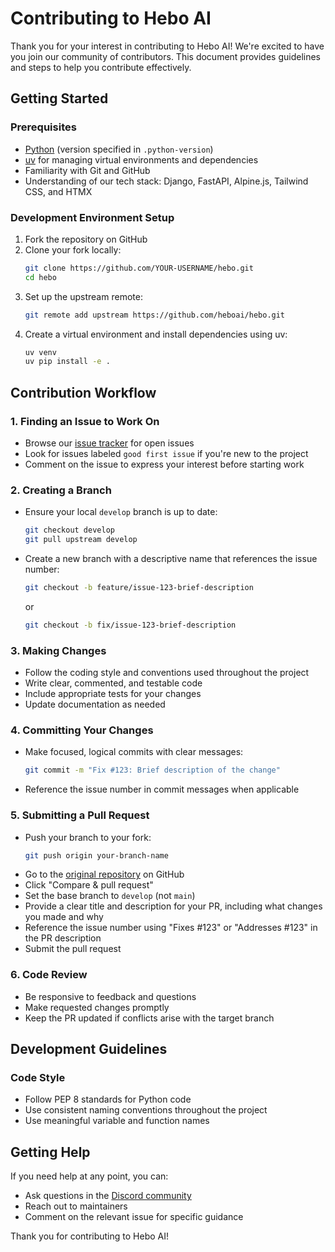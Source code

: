 # Contributing to Hebo AI

Thank you for your interest in contributing to Hebo AI! We're excited to have you join our community of contributors. This document provides guidelines and steps to help you contribute effectively.

## Getting Started

### Prerequisites

- [Python](https://www.python.org/downloads/) (version specified in `.python-version`)
- [uv](https://github.com/astral-sh/uv) for managing virtual environments and dependencies
- Familiarity with Git and GitHub
- Understanding of our tech stack: Django, FastAPI, Alpine.js, Tailwind CSS, and HTMX

### Development Environment Setup

1. Fork the repository on GitHub
2. Clone your fork locally:
   ```bash
   git clone https://github.com/YOUR-USERNAME/hebo.git
   cd hebo
   ```
3. Set up the upstream remote:
   ```bash
   git remote add upstream https://github.com/heboai/hebo.git
   ```
4. Create a virtual environment and install dependencies using uv:
   ```bash
   uv venv
   uv pip install -e .
   ```

## Contribution Workflow

### 1. Finding an Issue to Work On

- Browse our [issue tracker](https://github.com/heboai/hebo/issues) for open issues
- Look for issues labeled `good first issue` if you're new to the project
- Comment on the issue to express your interest before starting work

### 2. Creating a Branch

- Ensure your local `develop` branch is up to date:
  ```bash
  git checkout develop
  git pull upstream develop
  ```
- Create a new branch with a descriptive name that references the issue number:
  ```bash
  git checkout -b feature/issue-123-brief-description
  ```
  or
  ```bash
  git checkout -b fix/issue-123-brief-description
  ```

### 3. Making Changes

- Follow the coding style and conventions used throughout the project
- Write clear, commented, and testable code
- Include appropriate tests for your changes
- Update documentation as needed

### 4. Committing Your Changes

- Make focused, logical commits with clear messages:
  ```bash
  git commit -m "Fix #123: Brief description of the change"
  ```
- Reference the issue number in commit messages when applicable

### 5. Submitting a Pull Request

- Push your branch to your fork:
  ```bash
  git push origin your-branch-name
  ```
- Go to the [original repository](https://github.com/heboai/hebo) on GitHub
- Click "Compare & pull request"
- Set the base branch to `develop` (not `main`)
- Provide a clear title and description for your PR, including what changes you made and why
- Reference the issue number using "Fixes #123" or "Addresses #123" in the PR description
- Submit the pull request

### 6. Code Review

- Be responsive to feedback and questions
- Make requested changes promptly
- Keep the PR updated if conflicts arise with the target branch

## Development Guidelines

### Code Style

- Follow PEP 8 standards for Python code
- Use consistent naming conventions throughout the project
- Use meaningful variable and function names

## Getting Help

If you need help at any point, you can:
- Ask questions in the [Discord community](https://discord.gg/cCJtXZRU5p)
- Reach out to maintainers
- Comment on the relevant issue for specific guidance

Thank you for contributing to Hebo AI! 